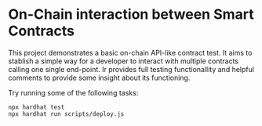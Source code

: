 # On-Chain interaction between Smart Contracts

This project demonstrates a basic on-chain API-like contract test. It aims to stablish a simple way for a developer to interact with multiple contracts calling one single end-point. Ir provides full testing functionallity and helpful comments to provide some insight about its functioning.

Try running some of the following tasks:

```shell
npx hardhat test
npx hardhat run scripts/deploy.js
```
